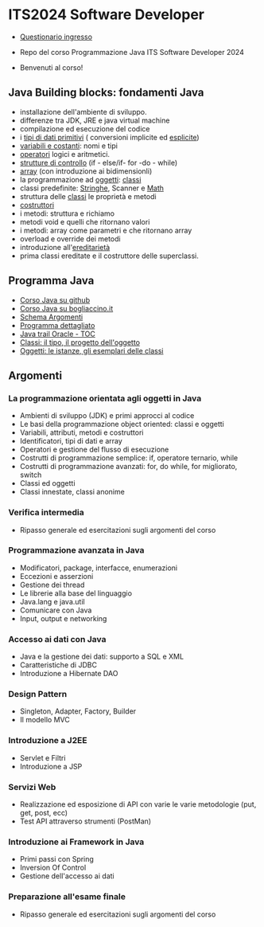 # ITS2024 Software Developer

- [Questionario ingresso](https://docs.google.com/forms/d/e/1FAIpQLSe3nR_dYZ5IALVIggcMi4tULDl1EM-sL-WYQvB6dQyzntm26A/viewform)

- Repo del corso Programmazione Java ITS Software Developer 2024

- Benvenuti al corso!

## Java Building blocks: fondamenti Java

- installazione dell'ambiente di sviluppo.
- differenze tra JDK, JRE e java virtual machine
- compilazione ed esecuzione del codice
- i [tipi di dati primitivi](https://github.com/maboglia/CorsoJava/blob/master/appunti/004_tipi.md) ( conversioni implicite ed [esplicite](https://github.com/maboglia/CorsoJava/blob/master/appunti/008_cast.md))
- [variabili e costanti](https://github.com/maboglia/CorsoJava/blob/master/appunti/003_variabili.md): nomi e tipi
- [operatori](https://github.com/maboglia/CorsoJava/blob/master/appunti/002_operatori.md) logici e aritmetici.
- [strutture di controllo](https://github.com/maboglia/CorsoJava/blob/master/appunti/005_cicli.md) (if - else/if- for -do - while)
- [array](https://github.com/maboglia/CorsoJava/blob/master/appunti/006_array.md) (con introduzione ai bidimensionli)
- la programmazione ad [oggetti](https://github.com/maboglia/CorsoJava/blob/master/appunti/010_2_classi_istanze.md): [classi](https://github.com/maboglia/CorsoJava/blob/master/appunti/010_classi.md)
- classi predefinite: [Stringhe](https://github.com/maboglia/CorsoJava/blob/master/appunti/API_Java/021_API_Java_Stringhe.md), Scanner e [Math](https://github.com/maboglia/CorsoJava/blob/master/appunti/API_Java/021_java_lang_Math.md)
- struttura delle [classi](https://github.com/maboglia/CorsoJava/blob/master/appunti/010_1_classi_doppia_natura.md) le proprietà e metodi
- [costruttori](https://github.com/maboglia/CorsoJava/blob/master/appunti/010_3_classi_costruttori.md)
- i metodi: struttura e richiamo
- metodi void e quelli che ritornano valori
- i metodi: array come parametri e che ritornano array
- overload e override dei metodi
- introduzione all'[ereditarietà](https://github.com/maboglia/CorsoJava/blob/master/appunti/011_classi_ereditarieta.md)
- prima classi ereditate e il costruttore delle superclassi.

## Programma Java

- [Corso Java su github](https://github.com/maboglia/CorsoJava)
- [Corso Java su bogliaccino.it](http://www.mauro.bogliaccino.it/public/java)
- [Schema Argomenti](http://www.bogliaccino.it/teaching/slideshow.php?parameter=https://raw.githubusercontent.com/maboglia/CorsoJava/master/appunti/000_programma_Java.md)
- [Programma dettagliato](http://www.bogliaccino.it/teaching/slideshow.php?parameter=https://raw.githubusercontent.com/maboglia/CorsoJava/master/appunti/000_programma_UF.md)
- [Java trail Oracle - TOC](http://www.bogliaccino.it/teaching/slideshow.php?parameter=https://raw.githubusercontent.com/maboglia/CorsoJava/master/appunti/programma-macro/100_Programma_Oracle.md)
- [Classi: il tipo, il progetto dell'oggetto](http://www.bogliaccino.it/teaching/slideshow.php?parameter=https://raw.githubusercontent.com/maboglia/CorsoJava/master/appunti/010_classi.md)
- [Oggetti: le istanze, gli esemplari delle classi](http://www.bogliaccino.it/teaching/slideshow.php?parameter=https://raw.githubusercontent.com/maboglia/CorsoJava/master/appunti/010_2_classi_istanze.md)

## Argomenti

### La programmazione orientata agli oggetti in Java

- Ambienti di sviluppo (JDK) e primi approcci al codice
- Le basi della programmazione object oriented: classi e oggetti
- Variabili, attributi, metodi e costruttori
- Identificatori, tipi di dati e array
- Operatori e gestione del flusso di esecuzione
- Costrutti di programmazione semplice: if, operatore ternario, while
- Costrutti di programmazione avanzati: for, do while, for migliorato, switch
- Classi ed oggetti
- Classi innestate, classi anonime

### Verifica intermedia

- Ripasso generale ed esercitazioni sugli argomenti del corso

### Programmazione avanzata in Java

- Modificatori, package, interfacce, enumerazioni
- Eccezioni e asserzioni
- Gestione dei thread
- Le librerie alla base del linguaggio
- Java.lang e java.util
- Comunicare con Java
- Input, output e networking

### Accesso ai dati con Java

- Java e la gestione dei dati: supporto a SQL e XML
- Caratteristiche di JDBC
- Introduzione a Hibernate DAO

### Design Pattern

- Singleton, Adapter, Factory, Builder
- Il modello MVC

### Introduzione a J2EE

- Servlet e Filtri
- Introduzione a JSP

### Servizi Web

- Realizzazione ed esposizione di API con varie le varie metodologie (put, get, post, ecc)
- Test API attraverso strumenti (PostMan)

### Introduzione ai Framework in Java

- Primi passi con Spring
- Inversion Of Control
- Gestione dell'accesso ai dati

### Preparazione all'esame finale

- Ripasso generale ed esercitazioni sugli argomenti del corso
